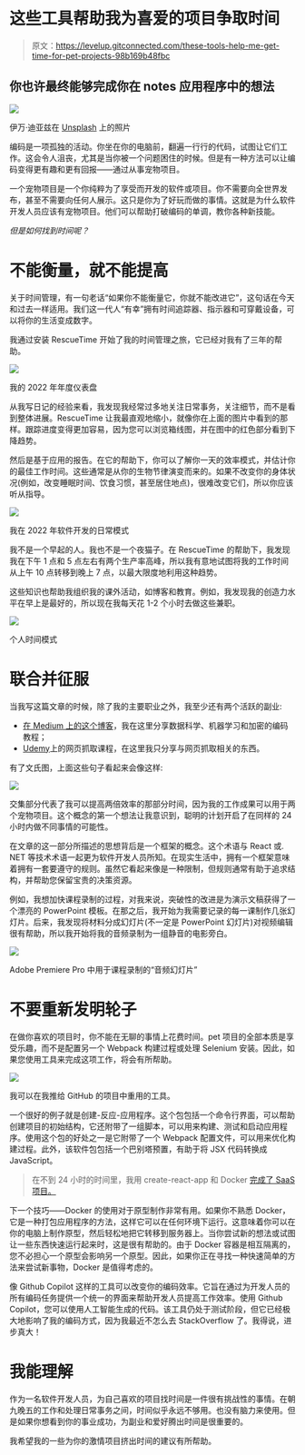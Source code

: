 # 这些工具帮助我为喜爱的项目争取时间

> 原文：<https://levelup.gitconnected.com/these-tools-help-me-get-time-for-pet-projects-98b169b48fbc>

## 你也许最终能够完成你在 notes 应用程序中的想法

![](img/bc18812b6cbc7a523b51926fc8613792.png)

伊万·迪亚兹在 [Unsplash](https://unsplash.com?utm_source=medium&utm_medium=referral) 上的照片

编码是一项孤独的活动。你坐在你的电脑前，翻遍一行行的代码，试图让它们工作。这会令人沮丧，尤其是当你被一个问题困住的时候。但是有一种方法可以让编码变得更有趣和更有回报——通过从事宠物项目。

一个宠物项目是一个你纯粹为了享受而开发的软件或项目。你不需要向全世界发布，甚至不需要向任何人展示。这只是你为了好玩而做的事情。这就是为什么软件开发人员应该有宠物项目。他们可以帮助打破编码的单调，教你各种新技能。

*但是如何找到时间呢？*

# **不能衡量，就不能提高**

关于时间管理，有一句老话“如果你不能衡量它，你就不能改进它”，这句话在今天和过去一样适用。我们这一代人“有幸”拥有时间追踪器、指示器和可穿戴设备，可以将你的生活变成数字。

我通过安装 RescueTime 开始了我的时间管理之旅，它已经对我有了三年的帮助。

![](img/271325fe686083b5024a17061081ea15.png)

我的 2022 年年度仪表盘

从我写日记的经验来看，我发现我经常过多地关注日常事务，关注细节，而不是看到整体进展。RescueTime 让我最直观地缩小，就像你在上面的图片中看到的那样。跟踪进度变得更加容易，因为您可以浏览箱线图，并在图中的红色部分看到下降趋势。

然后是基于应用的报告。在它的帮助下，你可以了解你一天的效率模式，并估计你的最佳工作时间。这些通常是从你的生物节律演变而来的。如果不改变你的身体状况(例如，改变睡眠时间、饮食习惯，甚至居住地点)，很难改变它们，所以你应该听从指导。

![](img/f21620888f0ffb0a37be5239fc87c4b9.png)

我在 2022 年软件开发的日常模式

我不是一个早起的人。我也不是一个夜猫子。在 RescueTime 的帮助下，我发现我在下午 1 点和 5 点左右有两个生产率高峰，所以我有意地试图将我的工作时间从上午 10 点转移到晚上 7 点，以最大限度地利用这种趋势。

这些知识也帮助我组织我的课外活动，如博客和教育。例如，我发现我的创造力水平在早上是最好的，所以现在我每天花 1-2 个小时去做这些兼职。

![](img/215935a88782874523a455a28be62a76.png)

个人时间模式

# 联合并征服

当我写这篇文章的时候，除了我的主要职业之外，我至少还有两个活跃的副业:

*   [在 Medium 上的这个博客](https://medium.com/@destiq)，我在这里分享数据科学、机器学习和加密的编码教程；
*   [Udemy](https://www.udemy.com/course/practical-web-scraping-course/?referralCode=8EDD61CDBBB81B6998CA)上的网页抓取课程，在这里我只分享与网页抓取相关的东西。

有了文氏图，上面这些句子看起来会像这样:

![](img/1a9e23f7dc1ba7bfa4b60f7b9e79a3cf.png)

交集部分代表了我可以提高两倍效率的那部分时间，因为我的工作成果可以用于两个宠物项目。这个概念的第一个想法让我意识到，聪明的计划开启了在同样的 24 小时内做不同事情的可能性。

在文章的这一部分所描述的思想背后是一个框架的概念。这个术语与 React 或. NET 等技术术语一起更为软件开发人员所知。在现实生活中，拥有一个框架意味着拥有一套要遵守的规则。虽然它看起来像是一种限制，但规则通常有助于追求结构，并帮助您保留宝贵的决策资源。

例如，我想加快课程录制的过程，对我来说，突破性的改进是为演示文稿获得了一个漂亮的 PowerPoint 模板。在那之后，我开始为我需要记录的每一课制作几张幻灯片。后来，我发现将材料分成幻灯片(不一定是 PowerPoint 幻灯片)对视频编辑很有帮助，所以我开始将我的音频录制为一组静音的电影旁白。

![](img/522d725920f80910d575abcbf39c220d.png)

Adobe Premiere Pro 中用于课程录制的“音频幻灯片”

# 不要重新发明轮子

在做你喜欢的项目时，你不能在无聊的事情上花费时间。pet 项目的全部本质是享受乐趣，而不是配置另一个 Webpack 构建过程或处理 Selenium 安装。因此，如果您使用工具来完成这项工作，将会有所帮助。

![](img/363ee95d169fe6abe2e7a4aea6ba97e6.png)

我可以在我推给 GitHub 的项目中重用的工具。

一个很好的例子就是创建-反应-应用程序。这个包包括一个命令行界面，可以帮助创建项目的初始结构，它还附带了一组脚本，可以用来构建、测试和启动应用程序。使用这个包的好处之一是它附带了一个 Webpack 配置文件，可以用来优化构建过程。此外，该软件包包括一个巴别塔预置，有助于将 JSX 代码转换成 JavaScript。

> 在不到 24 小时的时间里，我用 create-react-app 和 Docker [完成了 SaaS 项目。](/how-to-create-saas-within-24-hours-part-1-46ab9d32d1f6)

下一个技巧——Docker 的使用对于原型制作非常有用。如果你不熟悉 Docker，它是一种打包应用程序的方法，这样它可以在任何环境下运行。这意味着你可以在你的电脑上制作原型，然后轻松地把它转移到服务器上。当你尝试新的想法或试图让一些东西快速运行起来时，这是很有帮助的。由于 Docker 容器是相互隔离的，您不必担心一个原型会影响另一个原型。因此，如果你正在寻找一种快速简单的方法来尝试新事物，Docker 是值得考虑的。

像 Github Copilot 这样的工具可以改变你的编码效率。它旨在通过为开发人员的所有编码任务提供一个统一的界面来帮助开发人员提高工作效率。使用 Github Copilot，您可以使用人工智能生成的代码。该工具仍处于测试阶段，但它已经极大地影响了我的编码方式，因为我最近不怎么去 StackOverflow 了。我得说，进步真大！

# **我能理解**

作为一名软件开发人员，为自己喜欢的项目找时间是一件很有挑战性的事情。在朝九晚五的工作和处理日常事务之间，时间似乎永远不够用。也没有脑力来使用。但是如果你想看到你的事业成功，为副业和爱好腾出时间是很重要的。

我希望我的一些为你的激情项目挤出时间的建议有所帮助。
